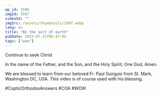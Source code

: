 ```yaml
---
wp_id: 3506
imgId: 3507
videoId: ""
imgSrc: /assets/thumbnails/3507.webp
lang: en
title: "Be the salt of earth"
pubDate: 2022-07-15T06:47:02
tags: ["wow"]
---
```


<!-- page: 6 -->

<p>Continue to seek Christ</p>
<p>In the name of the Father, and the Son, and the Holy Spirit; One God, Amen. </p>
<p>We are blessed to learn from our beloved Fr. Paul Guirguis from St. Mark, Washington DC, USA. This video is of course used with his blessing.</p>
<p>#CopticOrthodoxAnswers #COA #WOW</p>
